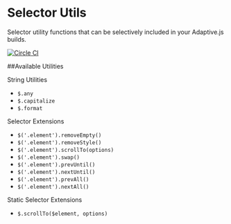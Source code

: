 Selector Utils
================

Selector utility functions that can be selectively included in your Adaptive.js builds.

[![Circle CI](https://circleci.com/gh/mobify/selector-utils.png?style=shield&circle-token=8fbb0878d31fb6260af4d0518e61760df7eaa7a2)](https://circleci.com/gh/mobify/selector-utils)

##Available Utilities

String Utilities

- `$.any`
- `$.capitalize`
- `$.format`

Selector Extensions

- `$('.element').removeEmpty()`
- `$('.element').removeStyle()`
- `$('.element').scrollTo(options)`
- `$('.element').swap()`
- `$('.element').prevUntil()`
- `$('.element').nextUntil()`
- `$('.element').prevAll()`
- `$('.element').nextAll()`

Static Selector Extensions

- `$.scrollTo($element, options)`
